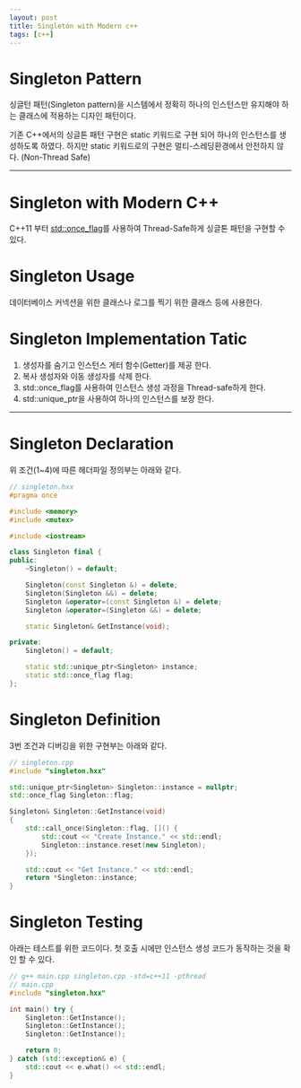 ```yaml
---
layout: post
title: Singleton with Modern c++
tags: [c++]
---
```


# Singleton Pattern

싱글턴 패턴(Singleton pattern)을 시스템에서 정확히 하나의 인스턴스만 유지해야 하는 클래스에 적용하는 디자인 패턴이다.  

기존 C++에서의 싱글톤 패턴 구현은 static 키워드로 구현 되어 하나의 인스턴스를 생성하도록 하였다. 하지만 static 키워드로의 구현은 멀티-스레딩환경에서 안전하지 않다. (Non-Thread Safe)

--- 

# Singleton with Modern C++
C++11 부터 [std::once_flag](https://en.cppreference.com/w/cpp/thread/once_flag)를 사용하여 Thread-Safe하게 싱글톤 패턴을 구현할 수 있다.

# Singleton Usage
데이터베이스 커넥션을 위한 클래스나 로그를 찍기 위한 클래스 등에 사용한다. 

# Singleton Implementation Tatic
1. 생성자를 숨기고 인스턴스 게터 함수(Getter)를 제공 한다.
2. 복사 생성자와 이동 생성자를 삭제 한다.
3. std::once_flag를 사용하여 인스턴스 생성 과정을 Thread-safe하게 한다.
4. std::unique_ptr을 사용하여 하나의 인스턴스를 보장 한다.

---

# Singleton Declaration
위 조건(1~4)에 따른 헤더파일 정의부는 아래와 같다.
```cpp
// singleton.hxx
#pragma once

#include <memory>
#include <mutex>

#include <iostream>

class Singleton final {
public:
	~Singleton() = default;

	Singleton(const Singleton &) = delete;
	Singleton(Singleton &&) = delete;
	Singleton &operator=(const Singleton &) = delete;
	Singleton &operator=(Singleton &&) = delete;

	static Singleton& GetInstance(void);

private:
	Singleton() = default;

	static std::unique_ptr<Singleton> instance;
	static std::once_flag flag;
};

```

# Singleton Definition
3번 조건과 디버깅을 위한 구현부는 아래와 같다.
```cpp
// singleton.cpp
#include "singleton.hxx"

std::unique_ptr<Singleton> Singleton::instance = nullptr;
std::once_flag Singleton::flag;

Singleton& Singleton::GetInstance(void)
{
	std::call_once(Singleton::flag, []() {
		std::cout << "Create Instance." << std::endl;
		Singleton::instance.reset(new Singleton);
	});

	std::cout << "Get Instance." << std::endl;
	return *Singleton::instance;
}
```

# Singleton Testing
아래는 테스트를 위한 코드이다. 첫 호출 시에만 인스턴스 생성 코드가 동작하는 것을 확인 할 수 있다.
```cpp
// g++ main.cpp singleton.cpp -std=c++11 -pthread
// main.cpp
#include "singleton.hxx"

int main() try {
	Singleton::GetInstance();
	Singleton::GetInstance();
	Singleton::GetInstance();

	return 0;
} catch (std::exception& e) {
	std::cout << e.what() << std::endl;
}
```

